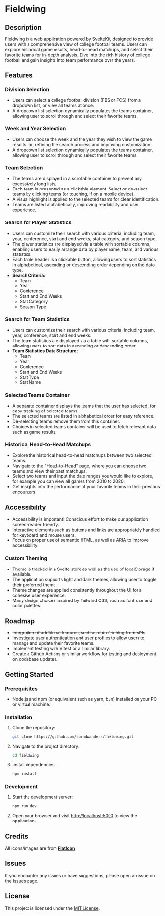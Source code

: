 # Fieldwing

## Description

Fieldwing is a web application powered by SvelteKit, designed to provide users with a comprehensive view of college football teams. Users can explore historical game results, head-to-head matchups, and select their favorite teams for in-depth analysis. Dive into the rich history of college football and gain insights into team performance over the years.

## Features

### Division Selection

- Users can select a college football division (FBS or FCS) from a dropdown list, or view all teams at once.
- A dropdown list selection dynamically populates the teams container, allowing user to scroll through and select their favorite teams.

### Week and Year Selection

- Users can choose the week and the year they wish to view the game results for, refining the search process and improving customization.
- A dropdown list selection dynamically populates the teams container, allowing user to scroll through and select their favorite teams.

### Team Selection

- The teams are displayed in a scrollable container to prevent any excessively long lists.
- Each team is presented as a clickable element. Select or de-select teams by clicking teams (or touching, if on a mobile device).
- A visual highlight is applied to the selected teams for clear identification.
- Teams are listed alphabetically, improving readability and user experience.

### Search for Player Statistics

- Users can customize their search with various criteria, including team, year, conference, start and end weeks, stat category, and season type.
- The player statistics are displayed via a table with sortable columns, enabling users to easily arrange data by player name, team, and various statistics.
- Each table header is a clickable button, allowing users to sort statistics in alphabetical, ascending or descending order depending on the data type.
- **Search Criteria:**
  - Team
  - Year
  - Conference
  - Start and End Weeks
  - Stat Category
  - Season Type
 
### Search for Team Statistics

- Users can customize their search with various criteria, including team, year, conference, start and end weeks.
- The team statistics are displayed via a table with sortable columns, allowing users to sort data in ascending or descending order.
- **Team Statistics Data Structure:**
  - Team
  - Year
  - Conference
  - Start and End Weeks
  - Stat Type
  - Stat Name

### Selected Teams Container

- A separate container displays the teams that the user has selected, for easy tracking of selected teams.
- The selected teams are listed in alphabetical order for easy reference.
- De-selecting teams remove them from this container.
- Choices in selected teams container will be used to fetch relevant data such as game results.

### Historical Head-to-Head Matchups

- Explore the historical head-to-head matchups between two selected teams.
- Navigate to the "Head-to-Head" page, where you can choose two teams and view their past matchups.
- Select two teams and input the date ranges you would like to explore, for example you can view all games from 2010 to 2020.
- Get insights into the performance of your favorite teams in their previous encounters.

## Accessibility

- Accessibility is important! Conscious effort to make our application screen-reader friendly.
- Interactive elements such as buttons and links are appropriately handled for keyboard and mouse users.
- Focus on proper use of semantic HTML, as well as ARIA to improve accessibility.

### Custom Theming

- Theme is tracked in a Svelte store as well as the use of localStorage if available.
- The application supports light and dark themes, allowing user to toggle their preferred theme.
- Theme changes are applied consistently throughout the UI for a cohesive user experience.
- Many design choices inspired by Tailwind CSS, such as font size and color palettes.

## Roadmap

- ~~Integration of additional features, such as data fetching from APIs~~
- Investigate user authentication and user profiles to allow users to manage and update their favorite teams.
- Implement testing with Vitest or a similar library.
- Create a Github Actions or similar workflow for testing and deployment on codebase updates.

## Getting Started

### Prerequisites

- Node.js and npm (or equivalent such as yarn, bun) installed on your PC or virtual machine.

### Installation

1. Clone the repository:

   ```bash
   git clone https://github.com/soundwanders/fieldwing.git
   ```

2. Navigate to the project directory:

   ```bash
   cd fieldwing
   ```

3. Install dependencies:

   ```bash
   npm install
   ```

### Development

1. Start the development server:

   ```bash
   npm run dev
   ```

2. Open your browser and visit [http://localhost:5000](http://localhost:5000) to view the application.

## Credits

All icons/images are from **[FlatIcon](https://www.flaticon.com/)**

## Issues

If you encounter any issues or have suggestions, please open an issue on the [Issues](https://github.com/your-username/project-name/issues) page.

## License

This project is licensed under the [MIT License](LICENSE).
